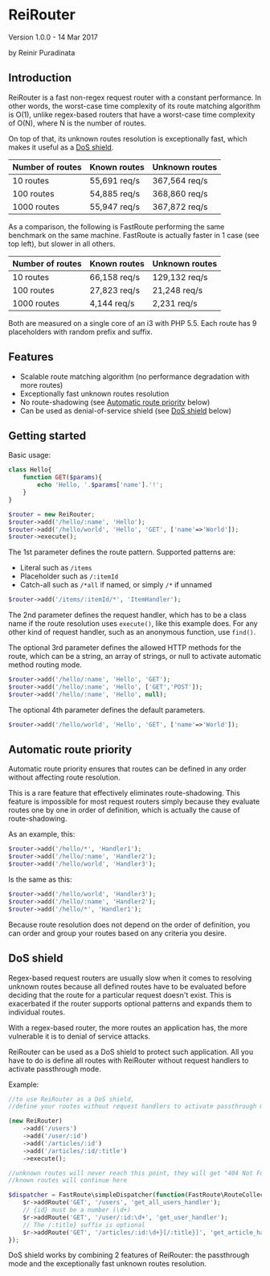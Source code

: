 ReiRouter
==========

Version 1.0.0 - 14 Mar 2017

by Reinir Puradinata

Introduction
------------

ReiRouter is a fast non-regex request router with a constant performance.
In other words, the worst-case time complexity of its route matching algorithm is O(1),
unlike regex-based routers that have a worst-case time complexity of O(N), where N is the number of routes.

On top of that, its unknown routes resolution is exceptionally fast, which makes it useful as a [DoS shield](#dos-shield).

Number of routes | Known routes | Unknown routes
---------------- | ------------ | --------------
10 routes | 55,691 req/s | 367,564 req/s
100 routes | 54,885 req/s | 368,860 req/s
1000 routes | 55,947 req/s | 367,872 req/s

As a comparison, the following is FastRoute performing the same benchmark on the same machine.
FastRoute is actually faster in 1 case (see top left), but slower in all others.

Number of routes | Known routes | Unknown routes
---------------- | ------------ | --------------
10 routes | 66,158 req/s | 129,132 req/s
100 routes | 27,823 req/s | 21,248 req/s
1000 routes | 4,144 req/s | 2,231 req/s

Both are measured on a single core of an i3 with PHP 5.5.
Each route has 9 placeholders with random prefix and suffix.

Features
--------

* Scalable route matching algorithm (no performance degradation with more routes)
* Exceptionally fast unknown routes resolution
* No route-shadowing (see [Automatic route priority](#automatic-route-priority) below)
* Can be used as denial-of-service shield (see [DoS shield](#dos-shield) below)

Getting started
---------------

Basic usage:

```php
class Hello{
    function GET($params){
        echo 'Hello, '.$params['name'].'!';
    }
}

$router = new ReiRouter;
$router->add('/hello/:name', 'Hello');
$router->add('/hello/world', 'Hello', 'GET', ['name'=>'World']);
$router->execute();
```

The 1st parameter defines the route pattern.
Supported patterns are:
* Literal such as `/items`
* Placeholder such as `/:itemId`
* Catch-all such as `/*all` if named, or simply `/*` if unnamed

```php
$router->add('/items/:itemId/*', 'ItemHandler');
```

The 2nd parameter defines the request handler, which has to be a class name if the route resolution uses `execute()`, like this example does.
For any other kind of request handler, such as an anonymous function, use `find()`.

The optional 3rd parameter defines the allowed HTTP methods for the route, which can be a string, an array of strings, or null to activate automatic method routing mode.

```php
$router->add('/hello/:name', 'Hello', 'GET');
$router->add('/hello/:name', 'Hello', ['GET','POST']);
$router->add('/hello/:name', 'Hello', null);
```

The optional 4th parameter defines the default parameters.

```php
$router->add('/hello/world', 'Hello', 'GET', ['name'=>'World']);
```

Automatic route priority
------------------------

Automatic route priority ensures that routes can be defined in any order without affecting route resolution.

This is a rare feature that effectively eliminates route-shadowing.
This feature is impossible for most request routers simply because they evaluate routes one by one in order of definition,
which is actually the cause of route-shadowing.

As an example, this:

```php
$router->add('/hello/*', 'Handler1');
$router->add('/hello/:name', 'Handler2');
$router->add('/hello/world', 'Handler3');
```

Is the same as this:

```php
$router->add('/hello/world', 'Handler3');
$router->add('/hello/:name', 'Handler2');
$router->add('/hello/*', 'Handler1');
```

Because route resolution does not depend on the order of definition, you can order and group your routes based on any criteria you desire.

DoS shield
----------

Regex-based request routers are usually slow when it comes to resolving unknown routes because all defined routes have to be evaluated before deciding that the route for a particular request doesn't exist.
This is exacerbated if the router supports optional patterns and expands them to individual routes.

With a regex-based router, the more routes an application has, the more vulnerable it is to denial of service attacks.

ReiRouter can be used as a DoS shield to protect such application.
All you have to do is define all routes with ReiRouter without request handlers to activate passthrough mode.

Example:

```php
//to use ReiRouter as a DoS shield,
//define your routes without request handlers to activate passthrough mode

(new ReiRouter)
    ->add('/users')
    ->add('/user/:id')
    ->add('/articles/:id')
    ->add('/articles/:id/:title')
    ->execute();

//unknown routes will never reach this point, they will get "404 Not Found" immediately and efficiently
//known routes will continue here

$dispatcher = FastRoute\simpleDispatcher(function(FastRoute\RouteCollector $r) {
    $r->addRoute('GET', '/users', 'get_all_users_handler');
    // {id} must be a number (\d+)
    $r->addRoute('GET', '/user/:id:\d+', 'get_user_handler');
    // The /:title} suffix is optional
    $r->addRoute('GET', '/articles/:id:\d+}[/:title}]', 'get_article_handler');
});
```

DoS shield works by combining 2 features of ReiRouter: the passthrough mode and the exceptionally fast unknown routes resolution.
